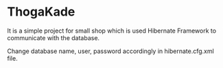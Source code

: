 # ThogaKade
It is a simple project for small shop which is used Hibernate Framework to communicate with the database.

Change database name, user, password accordingly in hibernate.cfg.xml file.
